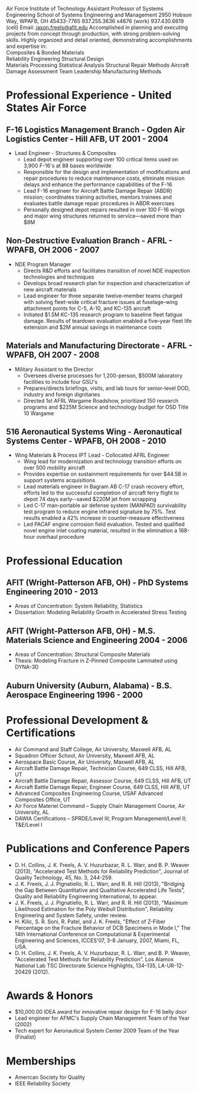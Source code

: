 ﻿---
layout: page
title: null 
---

Air Force Institute of Technology
Assistant Professor of Systems Engineering
School of Systems Engineering and Management
2950 Hobson Way, WPAFB, OH 45433-7765
937.255.3636 x4676 (work)
937.430.6619       (cell)
Email: jason.freels@afit.edu
Accomplished in planning and executing projects from concept through production, with strong problem-solving skills.  Highly organized and detail oriented, demonstrating accomplishments and expertise in:   
Composites & Bonded Materials  	
Reliability Engineering	
Structural Design 	
Materials Processing
Statistical Analysis
Structural Repair Methods
Aircraft Damage Assessment
Team Leadership
Manufacturing Methods
# Professional Experience - United States Air Force
## F-16 Logistics Management Branch - Ogden Air Logistics Center - Hill AFB, UT  	2001 - 2004	
- Lead Engineer - Structures & Composites
    - Lead depot engineer supporting over 100 critical items used on 3,900 F-16's at 88 bases worldwide  
    - Responsible for the design and implementation of modifications and repair procedures to reduce maintenance costs, eliminate mission delays and enhance the performance capabilities of the F-16
    - Lead F-16 engineer for Aircraft Battle Damage Repair (ABDR) mission; coordinates training activities, mentors trainees and evaluates battle damage repair procedures in ABDR exercises
    - Personally designed depot repairs resulted in over 100 F-16 wings and major wing structures returned to service—saved more than $8M  
## Non-Destructive Evaluation Branch - AFRL - WPAFB, OH				2006 - 2007   	
- NDE Program Manager
    - Directs R&D efforts and facilitates transition of novel NDE inspection technologies and techniques
    - Develops broad research plan for inspection and characterization of new aircraft materials
    - Lead engineer for three separate twelve–member teams charged with solving fleet-wide critical fracture issues at fuselage–wing attachment points for C-5, A-10, and KC-135 aircraft
    - Initiated $1.5M KC-135 research program to baseline fleet fatigue damage.  Results of teardown evaluation enabled a five–year fleet life extension and $2M annual savings in maintenance costs
## Materials and Manufacturing Directorate - AFRL - WPAFB, OH			2007 - 2008
- Military Assistant to the Director
    - Oversees diverse processes for 1,200-person, $500M laboratory facilities to include four GSU's
    - Prepares/directs briefings, visits, and lab tours for senior-level DOD, industry and foreign dignitaries
    - Directed 1st AFRL Wargame Roadshow, prioritized 150 research programs and $225M Science and technology budget for OSD Title 10 Wargame
## 516 Aeronautical Systems Wing - Aeronautical Systems Center - WPAFB, OH 	2008 - 2010	
- Wing Materials & Process IPT Lead - Collocated AFRL Engineer 
    - Wing lead for modernization and technology transition efforts on over 500 mobility aircraft
    - Provides expertise on sustainment requirements for over $44.5B in support systems acquisitions
    - Lead materials engineer in Bagram AB C-17 crash recovery effort, efforts led to the successful completion of aircraft ferry flight to depot 74 days early--saved $220M jet from scrapping
    - Led C-17 man-portable air defense system (MANPAD) survivability test program to reduce engine infrared signature by 75%.  Test results enabled a 42% increase in counter-measure effectiveness
    - Led PACAF engine corrosion field evaluation.  Tested and qualified novel engine inlet coating material, resulted in the elimination a 168-hour overhaul procedure
# Professional Education 
## AFIT (Wright-Patterson AFB, OH) - PhD Systems Engineering	   		2010 - 2013
- Areas of Concentration: System Reliability, Statistics 
- Dissertation: Modeling Reliability Growth in Accelerated Stress Testing 
## AFIT (Wright-Patterson AFB, OH) - M.S. Materials Science and Engineering		2004 - 2006
- Areas of Concentration: Structural Composite Materials 
- Thesis: Modeling Fracture in Z-Pinned Composite Laminated using DYNA-3D
## Auburn University (Auburn, Alabama) - B.S. Aerospace Engineering			1996 - 2000
# Professional Development & Certifications
- Air Command and Staff College, Air University, Maxwell AFB, AL
- Squadron Officer School, Air University, Maxwell AFB, AL
- Aerospace Basic Course, Air University, Maxwell AFB, AL
- Aircraft Battle Damage Repair, Technician Course, 649 CLSS, Hill AFB, UT
- Aircraft Battle Damage Repair, Assessor Course, 649 CLSS, Hill AFB, UT
- Aircraft Battle Damage Repair, Engineer Course, 649 CLSS, Hill AFB, UT
- Advanced Composites Engineering Course, USAF Advanced Composites Office, UT
- Air Force Materiel Command – Supply Chain Management Course, Air University, AL 
- DAWIA Certifications – SPRDE/Level III; Program Management/Level II; T&E/Level I
# Publications and Conference Papers
- D. H. Collins, J. K. Freels, A. V. Huzurbazar, R. L. Warr, and B. P. Weaver (2013), "Accelerated Test Methods for Reliability Prediction", Journal of Quality Technology, 45, No. 3, 244-259. 
- J. K. Freels, J. J. Pignatiello, R. L. Warr, and R. R. Hill (2013), "Bridging the Gap Between Quantitative and Qualitative Accelerated Life Tests”, Quality and Reliability Engineering International, to appear.
- J. K. Freels, J. J. Pignatiello, R. L. Warr, and R. R. Hill (2013), "Maximum Likelihood Estimation for the Poly Weibull Distribution", Reliability Engineering and System Safety, under review.
- H. Kilic, S. R. Soni, R. Patel, and J. K. Freels, "Effect of Z-Fiber Percentage on the Fracture Behavior of DCB Specimens in Mode I," The 14th International Conference on Computational & Experimental Engineering and Sciences, ICCES'07, 3-8 January, 2007, Miami, FL, USA.
- D. H. Collins, J. K. Freels, A. V. Huzurbazar, R. L. Warr, and B. P. Weaver, "Accelerated Test Methods for Reliability Prediction". Los Alamos National Lab TSC Directorate Science Highlights, 134–135, LA-UR-12-20429 (2012).
# Awards & Honors
- $10,000.00 IDEA award for innovative repair design for F-16 belly door  
- Lead engineer for AFMC's Supply Chain Management Team of the Year (2002)
- Tech expert for Aeronautical System Center 2009 Team of the Year (Finalist)
# Memberships
- American Society for Quality 
- IEEE Reliability Society